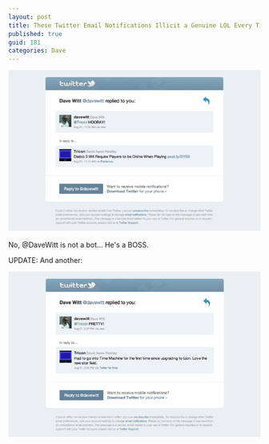```yaml
--- 
layout: post
title: These Twitter Email Notifications Illicit a Genuine LOL Every Time
published: true
guid: 181
categories: Dave
---
```

![Dave HOORAY](/images/posts/Dave_HOORAY_preview.png)

No, @DaveWitt is not a bot&hellip; He's a BOSS.

UPDATE: And another:

![Dave PRETTY](/images/posts/Dave_PRETTY_preview.png)
